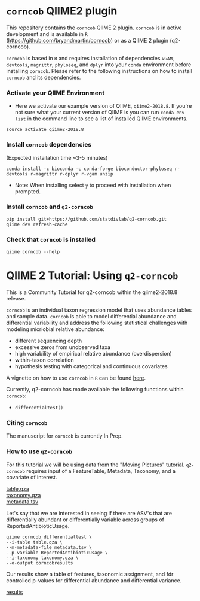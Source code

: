 # `corncob` QIIME2 plugin

This repository contains the `corncob` QIIME 2 plugin. `corncob` is in active development and is available in `R` (https://github.com/bryandmartin/corncob) or as a QIIME 2 plugin (q2-corncob).


`corncob` is based in `R` and requires installation of dependencies `VGAM`, `devtools`, `magrittr`, `phyloseq`, and `dplyr` into your `conda` environment before installing `corncob`. Please refer to the following instructions on how to install `corncob` and its dependencies.


### Activate your QIIME Environment

- Here we activate our example version of QIIME, `qiime2-2018.8`. If you're not sure what your current version of QIIME is you can run `conda env list` in the command line to see a list of installed QIIME environments.

```
source activate qiime2-2018.8
```


### Install `corncob` dependencies

(Expected installation time ~3-5 minutes)

```
conda install -c bioconda -c conda-forge bioconductor-phyloseq r-devtools r-magrittr r-dplyr r-vgam unzip
```

- Note: When installing select `y` to proceed with installation when prompted.


### Install  `corncob`  and `q2-corncob`

```
pip install git+https://github.com/statdivlab/q2-corncob.git
qiime dev refresh-cache
```


### Check that `corncob` is installed <br>

```
qiime corncob --help
```


# QIIME 2 Tutorial: Using `q2-corncob`
This is a Community Tutorial for q2-corncob within the qiime2-2018.8 release.

`corncob` is an individual taxon regression model that uses abundance tables and sample data. `corncob` is able to model differential abundance and differential variability and address the following statistical challenges with modeling micriobial relative abundance:
- different sequencing depth
- excessive zeros from unobserved taxa
- high variability of empirical relative abundance (overdispersion)
- within-taxon correlation
- hypothesis testing with categorical and continuous covariates

A vignette on how to use `corncob` in `R` can be found [here]().

Currently, q2-corncob has made available the following functions within `corncob`:
- `differentialtest()`

### Citing `corncob`
The manuscript for `corncob` is currently In Prep. 

### How to use `q2-corncob`
For this tutorial we will be using data from the "Moving Pictures" tutorial. `q2-corncob` requires input of a FeatureTable, Metadata, Taxonomy, and a covariate of interest.

<a href="https://github.com/statdivlab/q2-corncob/blob/master/data/table.qza?raw=true" download>table.qza</a>
<br><a href="https://github.com/statdivlab/q2-corncob/blob/master/data/taxonomy.qza?raw=true" download>taxonomy.qza</a>
<br><a href="https://raw.githubusercontent.com/statdivlab/q2-corncob/master/data/metadata.tsv" download>metadata.tsv</a>


Let's say that we are interested in seeing if there are ASV's that are differentially abundant or differentially variable across groups of ReportedAntibioticUsage.
```
qiime corncob differentialtest \
--i-table table.qza \
--m-metadata-file metadata.tsv \
--p-variable ReportedAntibioticUsage \
--i-taxonomy taxonomy.qza \
--o-output corncobresults
```
Our results show a table of features, taxonomic assignment, and fdr controlled p-values for differential abundance and differential variance.

<a href="https://github.com/statdivlab/q2-corncob/blob/master/data/taxonomy.tsv" download>results</a>
